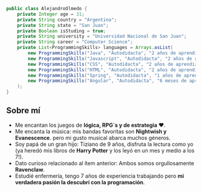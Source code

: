 ```java
public class AlejandroOlmedo {
    private Integer age = 31;
    private String country = "Argentina";
    private String state = "San Juan";
    private Boolean isStuding = true;
    private String university = "Universidad Nacional de San Juan";
    private String career = "Computer Science";
    private List<ProgrammingSkills> languages = Arrays.asList(
        new ProgrammingSkills("Java", "Autodidacta", "2 años de aprendizaje"),
        new ProgrammingSkills("Javascript", "Autodidacta", "2 años de aprendizaje"),
        new ProgrammingSkills("CSS", "Autodidacta", "2 años de aprendizaje"),
        new ProgrammingSkills("HTML", "Autodidacta", "2 años de aprendizaje"),
        new ProgrammingSkills("Spring", "Autodidacta", "1 años de aprendizaje"),
        new ProgrammingSkills("Angular", "Autodidacta", "6 meses de aprendizaje")
    );
}
```

## Sobre mí

- Me encantan los juegos de **lógica, RPG´s y de estrategia** ❤.
- Me encanta la música: mis bandas favoritas son **Nightwish y Evanescence**. pero mi gusto musical abarca muchos géneros.
- Soy papá de un gran hijo: Tiziano de 9 años, disfruta la lectura como yo (ya heredó mis libros de **Harry Potter** y los leyó en un mes y medio a los 7!).
- Dato curioso relacionado al ítem anterior: Ambos somos orgullosamente **Ravenclaw**.
- Estudié enfermería, tengo 7 años de experiencia trabajando pero **mi verdadera pasión la descubrí con la programación**.






<!--
**NicoDev92/NicoDev92** is a ✨ _special_ ✨ repository because its `README.md` (this file) appears on your GitHub profile.

Here are some ideas to get you started:

- 🔭 I’m currently working on ...
- 🌱 I’m currently learning ...
- 👯 I’m looking to collaborate on ...
- 🤔 I’m looking for help with ...
- 💬 Ask me about ...
- 📫 How to reach me: ...
- 😄 Pronouns: ...
- ⚡ Fun fact: ...
-->
